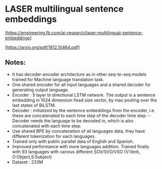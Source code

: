 # LASER multilingual sentence embeddings
[https://engineering.fb.com/ai-research/laser-multilingual-sentence-embeddings]

[https://arxiv.org/pdf/1812.10464.pdf]
## Notes:
- It has decoder-encoder architecture as in other seq-to-seq models trained for Machine language translation task.
- One shared encoder for all input languages and a shared decoder for generating output language.
- Encoder : 5 layer bi directional LSTM network. The output is a sentence embedding in 1024 dimension fixed size vector, by max pooling over the last states of BiLSTM.
- Decoder : initialized by the sentence embeddings from the encoder, i.e. these are concatenated to each time step of the decoder time step
  -- Decoder needs the language to be decoded in, which is also concatenated with each time step.
- Use shared BPE by concatenation of all languages data, they have different tokenization for each languages.
- Trained only with public parallel data of English and Spanish.
- Improved performance with more languages addition. Trained finally with 93 languages with various different SOV/SVO/VSO (V:Verb, O:Object,S:Subject)
- Dataset : 233M

